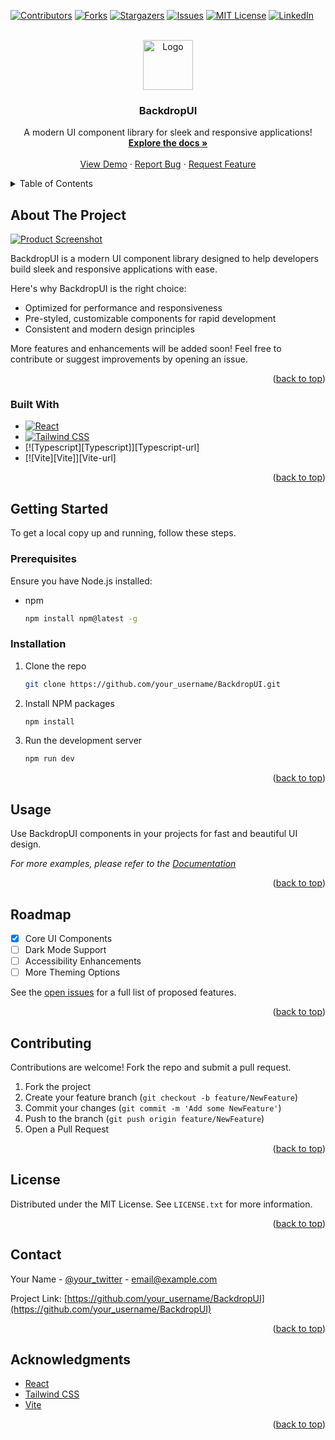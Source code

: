 <!-- Improved compatibility of back to top link -->
<a id="readme-top"></a>

<!-- PROJECT SHIELDS -->
[![Contributors][contributors-shield]][contributors-url]
[![Forks][forks-shield]][forks-url]
[![Stargazers][stars-shield]][stars-url]
[![Issues][issues-shield]][issues-url]
[![MIT License][license-shield]][license-url]
[![LinkedIn][linkedin-shield]][linkedin-url]

<!-- PROJECT LOGO -->
<br />
<div align="center">
  <a href="https://github.com/your_username/BackdropUI">
    <img src="images/logo.png" alt="Logo" width="80" height="80">
  </a>

  <h3 align="center">BackdropUI</h3>

  <p align="center">
    A modern UI component library for sleek and responsive applications!
    <br />
    <a href="https://github.com/your_username/BackdropUI"><strong>Explore the docs »</strong></a>
    <br />
    <br />
    <a href="https://github.com/your_username/BackdropUI">View Demo</a>
    &middot;
    <a href="https://github.com/your_username/BackdropUI/issues/new?labels=bug&template=bug-report---.md">Report Bug</a>
    &middot;
    <a href="https://github.com/your_username/BackdropUI/issues/new?labels=enhancement&template=feature-request---.md">Request Feature</a>
  </p>
</div>

<!-- TABLE OF CONTENTS -->
<details>
  <summary>Table of Contents</summary>
  <ol>
    <li>
      <a href="#about-the-project">About The Project</a>
      <ul>
        <li><a href="#built-with">Built With</a></li>
      </ul>
    </li>
    <li>
      <a href="#getting-started">Getting Started</a>
      <ul>
        <li><a href="#prerequisites">Prerequisites</a></li>
        <li><a href="#installation">Installation</a></li>
      </ul>
    </li>
    <li><a href="#usage">Usage</a></li>
    <li><a href="#roadmap">Roadmap</a></li>
    <li><a href="#contributing">Contributing</a></li>
    <li><a href="#license">License</a></li>
    <li><a href="#contact">Contact</a></li>
    <li><a href="#acknowledgments">Acknowledgments</a></li>
  </ol>
</details>

<!-- ABOUT THE PROJECT -->
## About The Project

[![Product Screenshot][product-screenshot]](https://example.com)

BackdropUI is a modern UI component library designed to help developers build sleek and responsive applications with ease.

Here's why BackdropUI is the right choice:
* Optimized for performance and responsiveness
* Pre-styled, customizable components for rapid development
* Consistent and modern design principles

More features and enhancements will be added soon! Feel free to contribute or suggest improvements by opening an issue.

<p align="right">(<a href="#readme-top">back to top</a>)</p>

### Built With

* [![React][React.js]][React-url]
* [![Tailwind CSS][Tailwind-css]][Tailwind-url]
* [![Typescript][Typescript]][Typescript-url]
* [![Vite][Vite]][Vite-url]

<p align="right">(<a href="#readme-top">back to top</a>)</p>

<!-- GETTING STARTED -->
## Getting Started

To get a local copy up and running, follow these steps.

### Prerequisites

Ensure you have Node.js installed:
* npm
  ```sh
  npm install npm@latest -g
  ```

### Installation

1. Clone the repo
   ```sh
   git clone https://github.com/your_username/BackdropUI.git
   ```
2. Install NPM packages
   ```sh
   npm install
   ```
3. Run the development server
   ```sh
   npm run dev
   ```

<p align="right">(<a href="#readme-top">back to top</a>)</p>

<!-- USAGE EXAMPLES -->
## Usage

Use BackdropUI components in your projects for fast and beautiful UI design.

_For more examples, please refer to the [Documentation](https://example.com)_

<p align="right">(<a href="#readme-top">back to top</a>)</p>

<!-- ROADMAP -->
## Roadmap

- [x] Core UI Components
- [ ] Dark Mode Support
- [ ] Accessibility Enhancements
- [ ] More Theming Options

See the [open issues](https://github.com/your_username/BackdropUI/issues) for a full list of proposed features.

<p align="right">(<a href="#readme-top">back to top</a>)</p>

<!-- CONTRIBUTING -->
## Contributing

Contributions are welcome! Fork the repo and submit a pull request.

1. Fork the project
2. Create your feature branch (`git checkout -b feature/NewFeature`)
3. Commit your changes (`git commit -m 'Add some NewFeature'`)
4. Push to the branch (`git push origin feature/NewFeature`)
5. Open a Pull Request

<p align="right">(<a href="#readme-top">back to top</a>)</p>

<!-- LICENSE -->
## License

Distributed under the MIT License. See `LICENSE.txt` for more information.

<p align="right">(<a href="#readme-top">back to top</a>)</p>

<!-- CONTACT -->
## Contact

Your Name - [@your_twitter](https://twitter.com/your_username) - email@example.com

Project Link: [https://github.com/your_username/BackdropUI](https://github.com/your_username/BackdropUI)

<p align="right">(<a href="#readme-top">back to top</a>)</p>

<!-- ACKNOWLEDGMENTS -->
## Acknowledgments

* [React](https://reactjs.org/)
* [Tailwind CSS](https://tailwindcss.com/)
* [Vite](https://vitejs.dev/)

<p align="right">(<a href="#readme-top">back to top</a>)</p>

<!-- MARKDOWN LINKS & IMAGES -->
[contributors-shield]: https://img.shields.io/github/contributors/your_username/BackdropUI.svg?style=for-the-badge
[contributors-url]: https://github.com/your_username/BackdropUI/graphs/contributors
[forks-shield]: https://img.shields.io/github/forks/your_username/BackdropUI.svg?style=for-the-badge
[forks-url]: https://github.com/your_username/BackdropUI/network/members
[stars-shield]: https://img.shields.io/github/stars/your_username/BackdropUI.svg?style=for-the-badge
[stars-url]: https://github.com/your_username/BackdropUI/stargazers
[issues-shield]: https://img.shields.io/github/issues/your_username/BackdropUI.svg?style=for-the-badge
[issues-url]: https://github.com/your_username/BackdropUI/issues
[license-shield]: https://img.shields.io/github/license/your_username/BackdropUI.svg?style=for-the-badge
[license-url]: https://github.com/your_username/BackdropUI/blob/master/LICENSE.txt
[linkedin-shield]: https://img.shields.io/badge/-LinkedIn-black.svg?style=for-the-badge&logo=linkedin&colorB=555
[linkedin-url]: https://linkedin.com/in/your_username
[product-screenshot]: images/screenshot.png
[React.js]: https://img.shields.io/badge/React-20232A?style=for-the-badge&logo=react&logoColor=61DAFB
[React-url]: https://reactjs.org/
[Tailwind-css]: https://img.shields.io/badge/TailwindCSS-38B2AC?style=for-the-badge&logo=tailwind-css&logoColor=white
[Tailwind-url]: https://tailwindcss.com/


